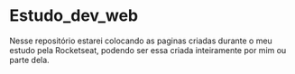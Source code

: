 # Estudo_dev_web

Nesse repositório estarei colocando as paginas criadas durante o meu estudo pela Rocketseat, podendo ser essa criada inteiramente por mim ou parte dela.
